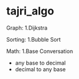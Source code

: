# tajri_algo

Graph:
1.Dijkstra

Sorting:
1.Bubble Sort

Math:
1.Base Conversation
  - any base to decimal
  - decimal to any base
